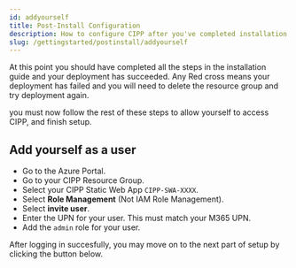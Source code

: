 ```yaml
---
id: addyourself
title: Post-Install Configuration
description: How to configure CIPP after you've completed installation.
slug: /gettingstarted/postinstall/addyourself
---
```


At this point you should have completed all the steps in the installation guide and your deployment has succeeded. Any Red cross means your deployment has failed and you will need to delete the resource group and try deployment again.

you must now follow the rest of these steps to allow yourself to access CIPP, and finish setup.

## Add yourself as a user

- Go to the Azure Portal.
- Go to your CIPP Resource Group.
- Select your CIPP Static Web App `CIPP-SWA-XXXX`.
- Select **Role Management** (Not IAM Role Management).
- Select **invite user**.
- Enter the UPN for your user. This must match your M365 UPN.
- Add the `admin` role for your user.

After logging in succesfully, you may move on to the next part of setup by clicking the button below.
